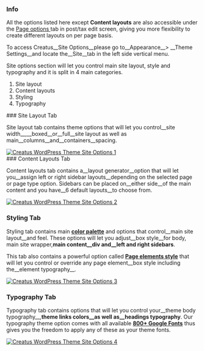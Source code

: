 <div class="thz-notification thz-notification-blue">
	<h3 class="thz-notification-title">Info</h3>
	<div>
	All the options listed here except <b>Content layouts</b> are also accessible under the <a class="thz-lightbox mfp-image" href="../../docs-media/post-page-options.jpg" data-mfp-title="Creatus WordPress Theme Post Page Options" data-modal-size="large"> Page options </a> tab in post/tax edit screen, giving you more flexibility to create different layouts on per page basis.
	</div>
</div>

To access Creatus__Site Options__please go to__Appearance__> __Theme Settings__and locate the__Site__tab in the left side vertical menu.

Site options section will let you control main site layout, style and typography and it is split in 4 main categories.
1. Site layout
2. Content layouts
3. Styling
4. Typography


<div class="thz-lightbox-gallery" markdown="1">
### Site Layout Tab

Site layout tab contains theme options that will let you control__site width__,__boxed__or__full__site layout as well as main__columns__and__containers__spacing.

<div class="thz-doc-image max">
<a class="thz-lightbox mfp-image" href="../../docs-media/site-options-1.jpg" data-mfp-title="Creatus WordPress Theme Admin Site Options Tab" data-modal-size="large">
	<img src="../../docs-media/site-options-1.jpg" alt="Creatus WordPress Theme Site Options 1" />
</a>
</div>
### Content Layouts Tab

Content layouts tab contains a__layout generator__option that will let you__assign left or right sidebar layouts__depending on the selected page or page type option.
Sidebars can be placed on__either side__of the main content and you have__6 default layouts__to choose from.  

<div class="thz-doc-image max">
<a class="thz-lightbox mfp-image" href="../../docs-media/site-options-2.gif" data-mfp-title="Creatus WordPress Theme Admin Layouts Tab" data-modal-size="large">
	<img src="../../docs-media/site-options-2.gif" alt="Creatus WordPress Theme Site Options 2" />
</a>
</div>

### Styling Tab

Styling tab contains main <a class="thz-lightbox mfp-image" href="../../docs-media/site-options-palette.gif" data-mfp-title="Creatus WordPress Theme Palette" data-modal-size="large">__color palette__</a> and options that control__main site layout__and feel. These options will let you adjust__box style__for body, main site wrapper,__main content__div and__left and right sidebars__.

This tab also contains a powerful option called <a class="thz-lightbox mfp-image" href="../../docs-media/site-options-elements.gif" data-mfp-title="Creatus WordPress Theme Elements" data-modal-size="large">__Page elements style__</a> that will let you control or override any page element__box style including the__element typography__. 

<div class="thz-doc-image max">
<a class="thz-lightbox mfp-image" href="../../docs-media/site-options-3.jpg" data-mfp-title="Creatus WordPress Theme Admin Styling Tab" data-modal-size="large">
	<img src="../../docs-media/site-options-3.jpg" alt="Creatus WordPress Theme Site Options 3" />
</a>
</div>

### Typography Tab

Typography tab contains options that will let you control your__theme body typography__,__theme links colors__as well as__headings typography__. Our typography theme option comes  with all available [__800+ Google Fonts__](https://fonts.google.com/) thus gives you the freedom to apply any of these as your theme fonts. 

<div class="thz-doc-image max">
<a class="thz-lightbox mfp-image" href="../../docs-media/site-options-4.jpg" data-mfp-title="Creatus WordPress Theme Admin Typography Tab" data-modal-size="large">
	<img src="../../docs-media/site-options-4.jpg" alt="Creatus WordPress Theme Site Options 4" />
</a>
</div>
</div>
